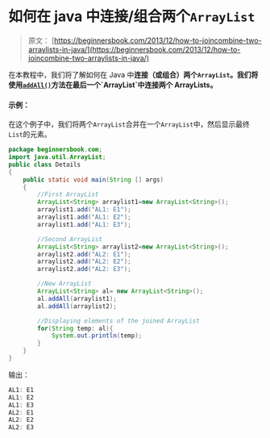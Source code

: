 # 如何在 java 中连接/组合两个`ArrayList`

> 原文： [https://beginnersbook.com/2013/12/how-to-joincombine-two-arraylists-in-java/](https://beginnersbook.com/2013/12/how-to-joincombine-two-arraylists-in-java/)

在本教程中，我们将了解如何在 Java 中**连接（或组合）两个`ArrayList`。我们将使用[`addAll()`](https://docs.oracle.com/javase/7/docs/api/java/util/ArrayList.html#addAll(java.util.Collection))方法在最后一个`ArrayList`中连接两个 ArrayLists。**

#### 示例：

在这个例子中，我们将两个`ArrayList`合并在一个`ArrayList`中，然后显示最终`List`的元素。

```java
package beginnersbook.com;
import java.util.ArrayList;
public class Details
{
    public static void main(String [] args)
    {
        //First ArrayList
        ArrayList<String> arraylist1=new ArrayList<String>();
        arraylist1.add("AL1: E1");
        arraylist1.add("AL1: E2");
        arraylist1.add("AL1: E3");

        //Second ArrayList
        ArrayList<String> arraylist2=new ArrayList<String>();
        arraylist2.add("AL2: E1");
        arraylist2.add("AL2: E2");
        arraylist2.add("AL2: E3");

        //New ArrayList
        ArrayList<String> al= new ArrayList<String>();
        al.addAll(arraylist1);
        al.addAll(arraylist2);

        //Displaying elements of the joined ArrayList
        for(String temp: al){
            System.out.println(temp);
        }
    }
}
```

输出：

```java
AL1: E1
AL1: E2
AL1: E3
AL2: E1
AL2: E2
AL2: E3
```